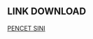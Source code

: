 ## LINK DOWNLOAD
[PENCET SINI](https://drive.google.com/file/d/1Z_Qh-Uu1k67TCUuaPtjWP1bEYa8L49ya/view?usp=share_link)
